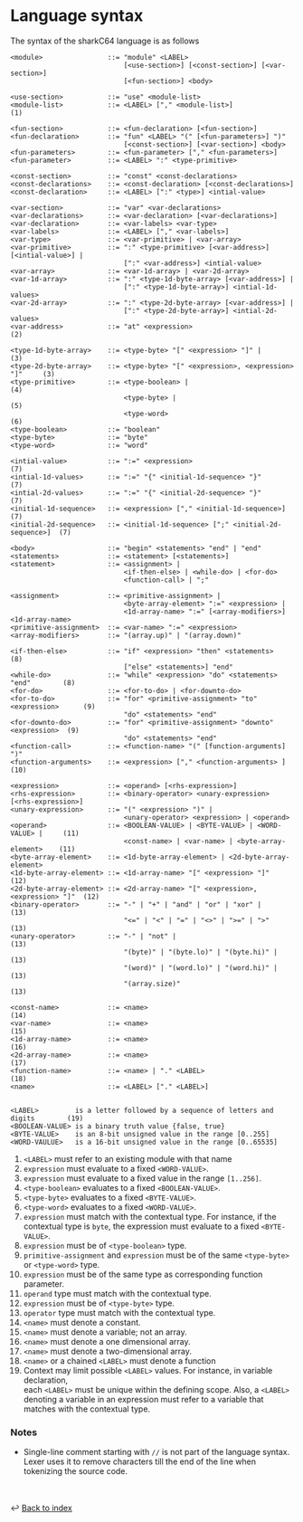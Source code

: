 # Language syntax

The syntax of the sharkC64 language is as follows

```
<module>                ::= "module" <LABEL> 
                            [<use-section>] [<const-section>] [<var-section>] 
                            [<fun-section>] <body>

<use-section>           ::= "use" <module-list>
<module-list>           ::= <LABEL> ["," <module-list>]                        (1)

<fun-section>           ::= <fun-declaration> [<fun-section>]
<fun-declaration>       ::= "fun" <LABEL> "(" [<fun-parameters>] ")"
                            [<const-section>] [<var-section>] <body>
<fun-parameters>        ::= <fun-parameter> ["," <fun-parameters>]
<fun-parameter>         ::= <LABEL> ":" <type-primitive>                   

<const-section>         ::= "const" <const-declarations>
<const-declarations>    ::= <const-declaration> [<const-declarations>]
<const-declaration>     ::= <LABEL> [":" <type>] <intial-value>

<var-section>           ::= "var" <var-declarations>
<var-declarations>      ::= <var-declaration> [<var-declarations>]
<var-declaration>       ::= <var-labels> <var-type>
<var-labels>            ::= <LABEL> ["," <var-labels>]
<var-type>              ::= <var-primitive> | <var-array>
<var-primitive>         ::= ":" <type-primitive> [<var-address>] [<intial-value>] |
                            [":" <var-address>] <intial-value>
<var-array>             ::= <var-1d-array> | <var-2d-array>
<var-1d-array>          ::= ":" <type-1d-byte-array> [<var-address>] |
                            [":" <type-1d-byte-array>] <intial-1d-values>  
<var-2d-array>          ::= ":" <type-2d-byte-array> [<var-address>] |
                            [":" <type-2d-byte-array>] <intial-2d-values>  
<var-address>           ::= "at" <expression>                                  (2)
                           
<type-1d-byte-array>    ::= <type-byte> "[" <expression> "]" |                 (3)
<type-2d-byte-array>    ::= <type-byte> "[" <expression>, <expression> "]"     (3) 
<type-primitive>        ::= <type-boolean> |                                   (4) 
                            <type-byte> |                                      (5)
                            <type-word>                                        (6)
<type-boolean>          ::= "boolean"
<type-byte>             ::= "byte"
<type-word>             ::= "word"

<intial-value>          ::= ":=" <expression>                                  (7)
<intial-1d-values>      ::= ":=" "{" <initial-1d-sequence> "}"                 (7)
<intial-2d-values>      ::= ":=" "{" <initial-2d-sequence> "}"                 (7)
<initial-1d-sequence>   ::= <expression> ["," <initial-1d-sequence>]           (7)
<initial-2d-sequence>   ::= <initial-1d-sequence> [";" <initial-2d-sequence>]  (7)

<body>                  ::= "begin" <statements> "end" | "end"
<statements>            ::= <statement> [<statements>]
<statement>             ::= <assignment> | 
                            <if-then-else> | <while-do> | <for-do> 
                            <function-call> | ";"

<assignment>            ::= <primitive-assignment> |
                            <byte-array-element> ":=" <expression> |
                            <1d-array-name> ":=" [<array-modifiers>] <1d-array-name>
<primitive-assignment>  ::= <var-name> ":=" <expression> 
<array-modifiers>       ::= "(array.up)" | "(array.down)"

<if-then-else>          ::= "if" <expression> "then" <statements>               (8)
                            ["else" <statements>] "end"  
<while-do>              ::= "while" <expression> "do" <statements> "end"        (8)
<for-do>                ::= <for-to-do> | <for-downto-do> 
<for-to-do>             ::= "for" <primitive-assignment> "to" <expression>      (9) 
                            "do" <statements> "end" 
<for-downto-do>         ::= "for" <primitive-assignment> "downto" <expression>  (9)
                            "do" <statements> "end" 
<function-call>         ::= <function-name> "(" [function-arguments] ")"
<function-arguments>    ::= <expression> ["," <function-arguments> ]            (10)                                

<expression>            ::= <operand> [<rhs-expression>]
<rhs-expression>        ::= <binary-operator> <unary-expression> [<rhs-expression>]
<unary-expression>      ::= "(" <expression> ")" | 
                            <unary-operator> <expression> | <operand> 
<operand>               ::= <BOOLEAN-VALUE> | <BYTE-VALUE> | <WORD-VALUE> |     (11)
                            <const-name> | <var-name> | <byte-array-element>    (11)
<byte-array-element>    ::= <1d-byte-array-element> | <2d-byte-array-element>
<1d-byte-array-element> ::= <1d-array-name> "[" <expression> "]"                (12)
<2d-byte-array-element> ::= <2d-array-name> "[" <expression>, <expression> "]"  (12)
<binary-operator>       ::= "-" | "+" | "and" | "or" | "xor" |                  (13)
                            "<=" | "<" | "=" | "<>" | ">=" | ">"                (13) 
<unary-operator>        ::= "-" | "not" |                                       (13)
                            "(byte)" | "(byte.lo)" | "(byte.hi)" |              (13)
                            "(word)" | "(word.lo)" | "(word.hi)" |              (13)
                            "(array.size)"                                      (13)

<const-name>            ::= <name>                                              (14)
<var-name>              ::= <name>                                              (15)
<1d-array-name>         ::= <name>                                              (16)
<2d-array-name>         ::= <name>                                              (17)
<function-name>         ::= <name> | "." <LABEL>                                (18)
<name>                  ::= <LABEL> ["." <LABEL>] 

    
<LABEL>         is a letter followed by a sequence of letters and digits        (19) 
<BOOLEAN-VALUE> is a binary truth value {false, true}
<BYTE-VALUE>    is an 8-bit unsigned value in the range [0..255]    
<WORD-VAULUE>   is a 16-bit unsigned value in the range [0..65535]
```

1. `<LABEL>` must refer to an existing module with that name
2. `expression` must evaluate to a fixed `<WORD-VALUE>`.
3. `expression` must evaluate to a fixed value in the range `[1..256]`.
4. `<type-boolean>` evaluates to a fixed `<BOOLEAN-VALUE>`.
5. `<type-byte>` evaluates to a fixed `<BYTE-VALUE>`. 
6. `<type-word>` evaluates to a fixed `<WORD-VALUE>`. 
7. `expression` must match with the contextual type. 
   For instance, if the contextual type is `byte`, the expression must evaluate to a fixed `<BYTE-VALUE>`.
8. `expression` must be of `<type-boolean>` type.
9. `primitive-assignment` and `expression` must be of the same `<type-byte>` or `<type-word>` type.
10. `expression` must be of the same type as corresponding function parameter.
11. `operand` type must match with the contextual type.
12. `expression` must be of `<type-byte>` type.
13. `operator` type must match with the contextual type. 
14. `<name>` must denote a constant.
15. `<name>` must denote a variable; not an array.
16. `<name>` must denote a one dimensional array.
17. `<name>` must denote a two-dimensional array.
18. `<name>` or a chained `<LABEL>` must denote a function 
19. Context may limit possible `<LABEL>` values. For instance, in variable declaration,  
    each `<LABEL>` must be unique within the defining scope. Also, a `<LABEL>` denoting a variable
    in an expression must refer to a variable that matches with the contextual type. 

### Notes
- Single-line comment starting with `//` is not part of the language syntax.
  Lexer uses it to remove characters till the end of the line when tokenizing
  the source code.

<br /><br />
:leftwards_arrow_with_hook: [Back to index](../index.md)